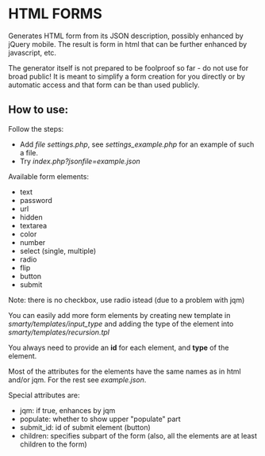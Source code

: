 # HTML FORMS

Generates HTML form from its JSON description, possibly enhanced by jQuery mobile. The result is form in html that can be further enhanced by javascript, etc. 

The generator itself is not prepared to be foolproof so far - do not use for broad public! It is meant to simplify a form creation for you directly or by automatic access and that form can be than used publicly.

## How to use:

Follow the steps:

* Add *file settings.php*, see *settings_example.php* for an example of such a file.
* Try *index.php?jsonfile=example.json*

Available form elements:

* text
* password
* url
* hidden
* textarea
* color
* number
* select (single, multiple)
* radio
* flip
* button
* submit

Note: there is no checkbox, use radio istead (due to a problem with jqm)

You can easily add more form elements by creating new template in *smarty/templates/input_type* and adding the type of the element into *smarty/templates/recursion.tpl*

You always need to provide an **id** for each element, and **type** of the element.

Most of the attributes for the elements have the same names as in html and/or jqm. For the rest see *example.json*.

Special attributes are:

* jqm: if true, enhances by jqm
* populate:  whether to show upper "populate" part
* submit_id: id of submit element (button)
* children: specifies subpart of the form (also, all the elements are at least children to the form)


